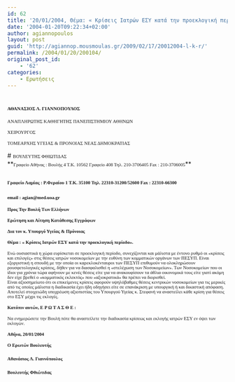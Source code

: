 ```yaml
---
id: 62
title: '20/01/2004, Θέμα: « Kρίσεις Ιατρών ΕΣΥ κατά την προεκλογική περίοδο».'
date: '2004-01-20T09:22:34+02:00'
author: agiannopoulos
layout: post
guid: 'http://agiannop.mousmoulas.gr/2009/02/17/20012004-l-k-r/'
permalink: /2004/01/20/200104/
original_post_id:
    - '62'
categories:
    - Ερωτήσεις
---
```


# <span style="font-size:8pt;font-family:Tahoma;">ΑΘΑΝΑΣΙΟΣ Λ. ΓΙΑΝΝΟΠΟΥΛΟΣ</span>

<span style="font-size:8pt;font-family:Tahoma;">ΑΝΑΠΛΗΡΩΤΗΣ ΚΑΘΗΓΗΤΗΣ ΠΑΝΕΠΙΣΤΗΜΙΟΥ ΑΘΗΝΩΝ</span>

<span style="font-size:8pt;font-family:Tahoma;">ΧΕΙΡΟΥΡΓΟΣ</span>

<span style="font-size:8pt;font-family:Tahoma;">ΤΟΜΕΑΡΧΗΣ ΥΓΕΙΑΣ &amp; ΠΡΟΝΟΙΑΣ ΝΕΑΣ ΔΗΜΟΚΡΑΤΙΑΣ</span>

<div style="padding:0 0 1pt;border:medium medium 1pt none none solid -moz-use-text-color -moz-use-text-color windowtext;"># <span style="font-size:8pt;font-family:Tahoma;">ΒΟΥΛΕΥΤΗΣ ΦΘΙΩΤΙΔΑΣ</span>

</div>**<span style="font-size:8pt;font-family:Tahoma;">Γραφείο Αθήνας : Βουλής 4 Τ.Κ. 10562 Γραφείο 408 Τηλ. 210-3706405 Fax : 210-3706005</span>**

## <span style="font-size:8pt;font-family:Tahoma;">Γραφείο Λαμίας : Ρ.Φεραίου 1 Τ.Κ. 35100 Τηλ. 22310-31200/52600 </span><span style="font-size:8pt;font-family:Tahoma;">Fax</span><span style="font-size:8pt;font-family:Tahoma;"> : 22310-66300</span>

### <span style="font-size:8pt;font-family:Tahoma;">email</span><span style="font-size:8pt;font-family:Tahoma;"> : </span><span style="font-size:8pt;font-family:Tahoma;">agian</span><span style="font-size:8pt;font-family:Tahoma;">@</span><span style="font-size:8pt;font-family:Tahoma;">med</span><span style="font-size:8pt;font-family:Tahoma;">.</span><span style="font-size:8pt;font-family:Tahoma;">uoa</span><span style="font-size:8pt;font-family:Tahoma;">.</span><span style="font-size:8pt;font-family:Tahoma;">gr</span><span style="font-size:8pt;font-family:Tahoma;"></span>

**<span style="font-size:8pt;font-family:Tahoma;"> </span>**

**<span style="font-size:8pt;font-family:Tahoma;">Προς Την Βουλή Των Ελλήνων</span>**

**<span style="font-size:8pt;font-family:Tahoma;">Ερώτηση και Αίτηση Κατάθεσης Εγγράφων</span>**

**<span style="font-size:8pt;font-family:Tahoma;">Δια τον κ. Υπουργό Υγείας &amp; Πρόνοιας</span>**

**<span style="font-size:8pt;font-family:Tahoma;">Θέμα : « Kρίσεις Ιατρών ΕΣΥ κατά την προεκλογική περίοδο».</span>**

<span style="font-size:8pt;font-family:Tahoma;">Ενώ ουσιαστικά η χώρα ευρίσκεται σε προεκλογική περίοδο, συνεχίζονται και μάλιστα με έντονο ρυθμό οι «κρίσεις και επιλογές» στις θέσεις ιατρών νοσοκομείων με την ευθύνη των κομματικών οργάνων των ΠΕΣΥΠ. Είναι εξοργιστική η σπουδή με την οποία οι καρεκλοκένταυροι των ΠΕΣΥΠ επιθυμούν να ολοκληρώσουν ρουσφετολογικές κρίσεις, δήθεν για να διασφαλισθεί η «στελέχωση των Νοσοκομείων». Των Νοσοκομείων που οι ίδιοι για χρόνια τώρα αφήνουν με κενές θέσεις είτε για να ανακουφίσουν τα άθλια οικονομικά τους είτε γιατί ακόμη δεν είχε βρεθεί ο «κομματικός εκλεκτός» που «αξιοκρατικά» θα πρέπει να διορισθεί.  
 Είναι αξιοσημείωτο ότι οι επικείμενες κρίσεις αφορούν υψηλόβαθμες θέσεις κεντρικών νοσοκομείων για τις μερικές από τις οποίες μάλιστα η διαδικασία έχει ήδη οδηγήσει είτε σε επανάκριση με υπουργική ή και δικαστική απόφαση. Αποτελεί στοιχειώδη υποχρέωση αξιοπιστίας του Υπουργού Υγείας κ. Στεφανή να αναστείλει κάθε κρίση για θέσεις στο ΕΣΥ μέχρι τις εκλογές.</span>

**<span style="font-size:8pt;font-family:Tahoma;">Κατόπιν αυτών, Ε Ρ Ω Τ Α Σ Θ Ε :</span>**

<span style="font-size:8pt;font-family:Tahoma;">Να ενημερώσετε την Βουλή πότε θα αναστείλετε την διαδικασία κρίσεως και εκλογής ιατρών ΕΣΥ εν όψει των εκλογών. </span>

**<span style="font-size:8pt;font-family:Tahoma;"> </span>**

**<span style="font-size:8pt;font-family:Tahoma;">A</span><span style="font-size:8pt;font-family:Tahoma;">θήνα, </span><span style="font-size:8pt;font-family:Tahoma;">20/01/2004</span><span style="font-size:8pt;font-family:Tahoma;"></span>**

**<span style="font-size:8pt;font-family:Tahoma;">Ο Ερωτών Βουλευτής</span>**

#### <span style="font-size:8pt;font-family:Tahoma;">Αθανάσιος Λ. Γιαννόπουλος</span>**<span style="font-size:8pt;font-family:Tahoma;"></span>**

#### **<span style="font-size:8pt;font-family:Tahoma;">Βουλευτής Φθιώτιδας</span>**